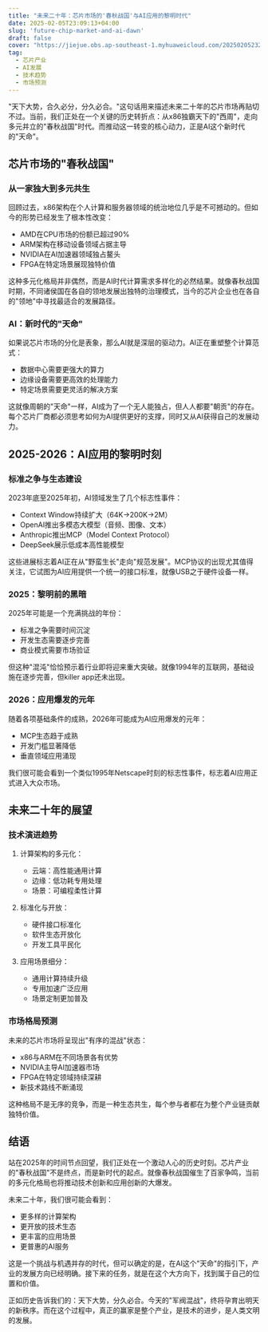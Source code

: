 ```yaml
---
title: "未来二十年：芯片市场的'春秋战国'与AI应用的黎明时代"
date: 2025-02-05T23:09:13+04:00
slug: 'future-chip-market-and-ai-dawn'
draft: false
cover: "https://jiejue.obs.ap-southeast-1.myhuaweicloud.com/20250205232205932.webp"
tag:
  - 芯片产业
  - AI发展
  - 技术趋势
  - 市场预测
---
```

"天下大势，合久必分，分久必合。"这句话用来描述未来二十年的芯片市场再贴切不过。当前，我们正处在一个关键的历史转折点：从x86独霸天下的"西周"，走向多元并立的"春秋战国"时代。而推动这一转变的核心动力，正是AI这个新时代的"天命"。

<!--more-->

## 芯片市场的"春秋战国"

### 从一家独大到多元共生

回顾过去，x86架构在个人计算和服务器领域的统治地位几乎是不可撼动的。但如今的形势已经发生了根本性改变：

- AMD在CPU市场的份额已超过90%
- ARM架构在移动设备领域占据主导
- NVIDIA在AI加速器领域独占鳌头
- FPGA在特定场景展现独特价值

这种多元化格局并非偶然，而是AI时代计算需求多样化的必然结果。就像春秋战国时期，不同诸侯国在各自的领地发展出独特的治理模式，当今的芯片企业也在各自的"领地"中寻找最适合的发展路径。

### AI：新时代的"天命"

如果说芯片市场的分化是表象，那么AI就是深层的驱动力。AI正在重塑整个计算范式：

- 数据中心需要更强大的算力
- 边缘设备需要更高效的处理能力
- 特定场景需要更灵活的解决方案

这就像周朝的"天命"一样，AI成为了一个无人能独占，但人人都要"朝贡"的存在。每个芯片厂商都必须思考如何为AI提供更好的支撑，同时又从AI获得自己的发展动力。

## 2025-2026：AI应用的黎明时刻

### 标准之争与生态建设

2023年底至2025年初，AI领域发生了几个标志性事件：

- Context Window持续扩大（64K→200K→2M）
- OpenAI推出多模态大模型（音频、图像、文本）
- Anthropic推出MCP（Model Context Protocol）
- DeepSeek展示低成本高性能模型

这些进展标志着AI正在从"野蛮生长"走向"规范发展"。MCP协议的出现尤其值得关注，它试图为AI应用提供一个统一的接口标准，就像USB之于硬件设备一样。

### 2025：黎明前的黑暗

2025年可能是一个充满挑战的年份：

- 标准之争需要时间沉淀
- 开发生态需要逐步完善
- 商业模式需要市场验证

但这种"混沌"恰恰预示着行业即将迎来重大突破。就像1994年的互联网，基础设施在逐步完善，但killer app还未出现。

### 2026：应用爆发的元年

随着各项基础条件的成熟，2026年可能成为AI应用爆发的元年：

- MCP生态趋于成熟
- 开发门槛显著降低
- 垂直领域应用涌现

我们很可能会看到一个类似1995年Netscape时刻的标志性事件，标志着AI应用正式进入大众市场。

## 未来二十年的展望

### 技术演进趋势

1. 计算架构的多元化：

   - 云端：高性能通用计算
   - 边缘：低功耗专用处理
   - 场景：可编程柔性计算
2. 标准化与开放：

   - 硬件接口标准化
   - 软件生态开放化
   - 开发工具平民化
3. 应用场景细分：

   - 通用计算持续升级
   - 专用加速广泛应用
   - 场景定制更加普及

### 市场格局预测

未来的芯片市场将呈现出"有序的混战"状态：

- x86与ARM在不同场景各有优势
- NVIDIA主导AI加速器市场
- FPGA在特定领域持续深耕
- 新技术路线不断涌现

这种格局不是无序的竞争，而是一种生态共生，每个参与者都在为整个产业链贡献独特价值。

## 结语

站在2025年的时间节点回望，我们正处在一个激动人心的历史时刻。芯片产业的"春秋战国"不是终点，而是新时代的起点。就像春秋战国催生了百家争鸣，当前的多元化格局也将推动技术创新和应用创新的大爆发。

未来二十年，我们很可能会看到：

- 更多样的计算架构
- 更开放的技术生态
- 更丰富的应用场景
- 更普惠的AI服务

这是一个挑战与机遇并存的时代，但可以确定的是，在AI这个"天命"的指引下，产业的发展方向已经明确。接下来的任务，就是在这个大方向下，找到属于自己的位置和价值。

正如历史告诉我们的：天下大势，分久必合。今天的"军阀混战"，终将孕育出明天的新秩序。而在这个过程中，真正的赢家是整个产业，是技术的进步，是人类文明的发展。
